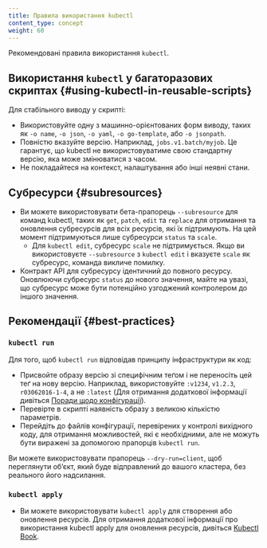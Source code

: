 ```yaml
---
title: Правила використання kubectl
content_type: concept
weight: 60
---
```


<!-- overview -->
Рекомендовані правила використання `kubectl`.

<!-- body -->

## Використання `kubectl` у багаторазових скриптах {#using-kubectl-in-reusable-scripts}

Для стабільного виводу у скрипті:

* Використовуйте одну з машинно-орієнтованих форм виводу, таких як `-o name`, `-o json`, `-o yaml`, `-o go-template`, або `-o jsonpath`.
* Повністю вказуйте версію. Наприклад, `jobs.v1.batch/myjob`. Це гарантує, що kubectl не використовуватиме свою стандартну версію, яка може змінюватися з часом.
* Не покладайтеся на контекст, налаштування або інші неявні стани.

## Субресурси {#subresources}

* Ви можете використовувати бета-прапорець `--subresource` для команд kubectl, таких як `get`, `patch`, `edit` та `replace` для отримання та оновлення субресурсів для всіх ресурсів, які їх підтримують. На цей момент підтримуються лише субресурси `status` та `scale`.
  * Для `kubectl edit`, субресурс `scale` не підтримується. Якщо ви використовуєте `--subresource` з `kubectl edit` і вказуєте `scale` як субресурс, команда викличе помилку.
* Контракт API для субресурсу ідентичний до повного ресурсу. Оновлюючи субресурс `status` до нового значення, майте на увазі, що субресурс може бути потенційно узгоджений контролером до іншого значення.

## Рекомендації {#best-practices}

### `kubectl run`

Для того, щоб `kubectl run` відповідав принципу інфраструктури як код:

* Присвойте образу версію зі специфічним теґом і не переносіть цей теґ на нову версію. Наприклад, використовуйте `:v1234`, `v1.2.3`, `r03062016-1-4`, а не `:latest` (Для отримання додаткової інформації дивіться [Поради щодо конфігурації](/uk/docs/concepts/configuration/overview/#container-images)).
* Перевірте в скрипті наявність образу з великою кількістю параметрів.
* Перейдіть до файлів конфігурації, перевірених у контролі вихідного коду, для отримання можливостей, які є необхідними, але не можуть бути виражені за допомогою прапорців `kubectl run`.

Ви можете використовувати прапорець `--dry-run=client`, щоб переглянути обʼєкт, який буде відправлений до вашого кластера, без реального його надсилання.

### `kubectl apply`

* Ви можете використовувати `kubectl apply` для створення або оновлення ресурсів. Для отримання додаткової інформації про використання kubectl apply для оновлення ресурсів, дивіться [Kubectl Book](https://kubectl.docs.kubernetes.io).
